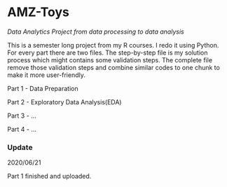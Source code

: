 # AMZ-Toys
*Data Analytics Project from data processing to data analysis*


This is a semester long project from my R courses. I redo it using Python. For every part there are two files. The step-by-step file is my solution process which might contains some validation steps. The complete file remove those validation steps and combine similar codes to one chunk to make it more user-friendly.


Part 1 - Data Preparation

Part 2 - Exploratory Data Analysis(EDA)

Part 3 - ...

Part 4 - ...


### Update
2020/06/21

Part 1 finished and uploaded.
